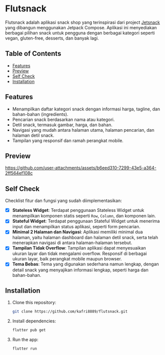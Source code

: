 # Flutsnack

Flutsnack adalah aplikasi snack shop yang terinspirasi dari project [Jetsnack](https://github.com/android/compose-samples/tree/main/Jetsnack) yang dibangun menggunakan Jetpack Compose. Aplikasi ini menyediakan berbagai pilihan snack untuk pengguna dengan berbagai kategori seperti vegan, gluten-free, desserts, dan banyak lagi.

## Table of Contents
- [Features](#features)
- [Preview](#preview)
- [Self Check](#self-check)
- [Installation](#installation)

## Features
- Menampilkan daftar kategori snack dengan informasi harga, tagline, dan bahan-bahan (ingredients).
- Pencarian snack berdasarkan nama atau kategori.
- Detil snack, termasuk gambar, harga, dan bahan.
- Navigasi yang mudah antara halaman utama, halaman pencarian, dan halaman detil snack.
- Tampilan yang responsif dan ramah perangkat mobile.

## Preview


https://github.com/user-attachments/assets/b6eed310-7299-43e5-a364-2ff564ef108c



## Self Check
Checklist fitur dan fungsi yang sudah diimplementasikan:

- [x] **Stateless Widget**: Terdapat penggunaan Stateless Widget untuk menampilkan komponen statis seperti `Row`, `Column`, dan komponen lain.
- [x] **Stateful Widget**: Terdapat penggunaan Stateful Widget untuk menerima input dan menampilkan status aplikasi, seperti form pencarian.
- [x] **Minimal 2 Halaman dan Navigasi**: Aplikasi memiliki minimal dua halaman, yaitu halaman dashboard dan halaman detil snack, serta telah menerapkan navigasi di antara halaman-halaman tersebut.
- [x] **Tampilan Tidak Overflow**: Tampilan aplikasi dapat menyesuaikan ukuran layar dan tidak mengalami overflow. Responsif di berbagai ukuran layar, baik perangkat mobile maupun browser.
- [x] **Tema Bebas**: Tema yang digunakan sederhana namun lengkap, dengan detail snack yang menyajikan informasi lengkap, seperti harga dan bahan-bahan.

## Installation

1. Clone this repository:
   ```bash
   git clone https://github.com/kafri8889/flutsnack.git
   ```
2. Install dependencies:
   ```bash
   flutter pub get
   ```
3. Run the app:
   ```bash
   flutter run
   ```
   
